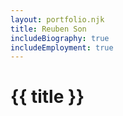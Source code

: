 ```yaml
---
layout: portfolio.njk
title: Reuben Son
includeBiography: true
includeEmployment: true
---
```

# {{ title }}
